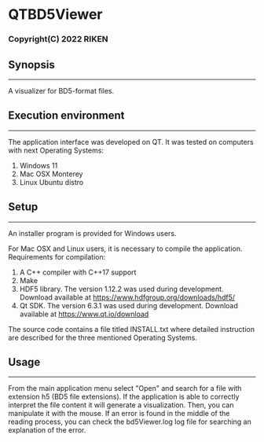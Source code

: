 # QTBD5Viewer

### Copyright(C) 2022 RIKEN

## Synopsis
----
A visualizer for BD5-format files. 

## Execution environment
---
The application interface was developed on QT.
It was tested on computers with next Operating Systems:

1. Windows 11
2. Mac OSX Monterey
3. Linux Ubuntu distro

## Setup
---
An installer program is provided for Windows users.

For Mac OSX and Linux users, it is necessary to compile the application. <br>
Requirements for compilation:
1. A C++ compiler with C++17 support
2. Make
3. HDF5 library. The version 1.12.2 was used during development. Download available at https://www.hdfgroup.org/downloads/hdf5/
4. Qt SDK. The version 6.3.1 was used during development. Download available at https://www.qt.io/download

The source code contains a file titled INSTALL.txt where detailed instruction are described for the
three mentioned Operating Systems.

## Usage
---
From the main application menu select "Open" and search for a file with extension h5 (BD5 file extensions).
If the application is able to correctly interpret the file content it will generate a visualization. Then, you can manipulate it with the mouse.
If an error is found in the middle of the reading process, you can check the bd5Viewer.log log file for searching an explanation of the error. 
